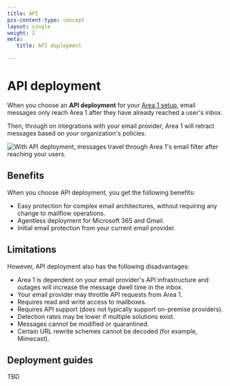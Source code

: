 ```yaml
---
title: API
pcx-content-type: concept
layout: single
weight: 2
meta:
   title: API deployment

---
```


# API deployment

When you choose an **API deployment** for your [Area 1 setup](/email-security/deployment/), email messages only reach Area 1 after they have already reached a user's inbox.

Then, through on integrations with your email provider, Area 1 will retract messages based on your organization's policies.

![With API deployment, messages travel through Area 1's email filter after reaching your users.](/email-security/static/api-deployment-diagram.png)

## Benefits

When you choose API deployment, you get the following benefits:

- Easy protection for complex email architectures, without requiring any change to mailflow operations.
- Agentless deployment for Microsoft 365 and Gmail.
- Initial email protection from your current email provider.

## Limitations

However, API deployment also has the following disadvantages:

- Area 1 is dependent on your email provider's API infrastructure and outages will increase the message dwell time in the inbox.
- Your email provider may throttle API requests from Area 1.
- Requires read and write access to mailboxes.
- Requires API support (does not typically support on-premise providers).
- Detection rates may be lower if multiple solutions exist.
- Messages cannot be modified or quarantined.
- Certain URL rewrite schemes cannot be decoded (for example, Mimecast).


## Deployment guides

TBD